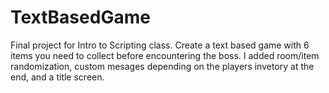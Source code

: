 # TextBasedGame
Final project for Intro to Scripting class.
Create a text based game with 6 items you need to collect before encountering the boss. 
I added room/item randomization, custom mesages depending on the players invetory at the end, and a title screen.
